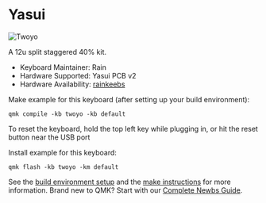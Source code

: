 # Yasui

![Twoyo](https://i.imgur.com/j48Gq0g.png)

A 12u split staggered 40% kit.

* Keyboard Maintainer: Rain
* Hardware Supported: Yasui PCB v2
* Hardware Availability: [rainkeebs](https://www.rainkeebs.mx/product/twoyo-keyboard-kit)


Make example for this keyboard (after setting up your build environment):

    qmk compile -kb twoyo -kb default
    
To reset the keyboard, hold the top left key while plugging in, or hit the reset button near the USB port

Install example for this keyboard:

    qmk flash -kb twoyo -km default

See the [build environment setup](https://docs.qmk.fm/#/getting_started_build_tools) and the [make instructions](https://docs.qmk.fm/#/getting_started_make_guide) for more information. Brand new to QMK? Start with our [Complete Newbs Guide](https://docs.qmk.fm/#/newbs).
